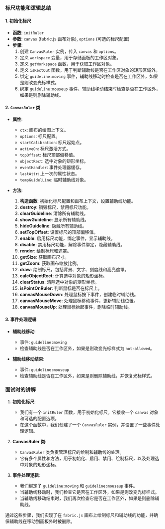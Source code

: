 ### 标尺功能和逻辑总结

#### 1. 初始化标尺
- **函数**: `initRuler`
- **参数**: `canvas` (fabric.js 画布对象), `options` (可选的标尺配置)
- **步骤**:
  1. 创建 `CanvasRuler` 实例，传入 `canvas` 和 `options`。
  2. 定义 `workspace` 变量，用于存储画板的工作区对象。
  3. 定义 `getWorkspace` 函数，用于获取工作区对象。
  4. 定义 `isRectOut` 函数，用于判断辅助线是否在工作区对象的矩形区域外。
  5. 绑定 `guideline:moving` 事件，辅助线移动时检查是否在工作区外，如果是则改变光标样式。
  6. 绑定 `guideline:mouseup` 事件，辅助线移动结束时检查是否在工作区外，如果是则删除辅助线。

#### 2. `CanvasRuler` 类
- **属性**:
  - `ctx`: 画布的绘图上下文。
  - `options`: 标尺配置。
  - `startCalibration`: 标尺起始点。
  - `activeOn`: 标尺激活方式。
  - `topOffset`: 标尺顶部偏移值。
  - `objectRect`: 选中对象的矩形坐标。
  - `eventHandler`: 事件处理器缓存。
  - `lastAttr`: 上一次的属性状态。
  - `tempGuidelLine`: 临时辅助线对象。

- **方法**:
  1. **构造函数**: 初始化标尺配置和画布上下文，设置辅助线功能。
  2. **destroy**: 销毁标尺，禁用标尺功能。
  3. **clearGuideline**: 清除所有辅助线。
  4. **showGuideline**: 显示所有辅助线。
  5. **hideGuideline**: 隐藏所有辅助线。
  6. **setTopOffset**: 设置标尺的顶部偏移值。
  7. **enable**: 启用标尺功能，绑定事件，显示辅助线。
  8. **disable**: 禁用标尺功能，解除事件绑定，隐藏辅助线。
  9. **render**: 绘制标尺和遮罩。
  10. **getSize**: 获取画布尺寸。
  11. **getZoom**: 获取画布缩放比例。
  12. **draw**: 绘制标尺，包括背景、文字、刻度线和高亮遮罩。
  13. **calcObjectRect**: 计算选中对象的矩形坐标。
  14. **clearStatus**: 清除选中对象的矩形坐标。
  15. **isPointOnRuler**: 判断鼠标是否在标尺上。
  16. **canvasMouseDown**: 处理鼠标按下事件，创建临时辅助线。
  17. **canvasMouseMove**: 处理鼠标移动事件，更新辅助线位置。
  18. **canvasMouseUp**: 处理鼠标抬起事件，删除临时辅助线。

#### 3. 事件处理逻辑
- **辅助线移动**:
  - 事件: `guideline:moving`
  - 检查辅助线是否在工作区外，如果是则改变光标样式为 `not-allowed`。

- **辅助线移动结束**:
  - 事件: `guideline:mouseup`
  - 检查辅助线是否在工作区外，如果是则删除辅助线，并恢复光标样式。

### 面试时的讲解
1. **初始化标尺**:
   - 我们有一个 `initRuler` 函数，用于初始化标尺。它接收一个 `canvas` 对象和可选的配置选项。
   - 在这个函数中，我们创建了一个 `CanvasRuler` 实例，并设置了一些事件处理逻辑。

2. **CanvasRuler 类**:
   - `CanvasRuler` 类负责管理标尺的绘制和辅助线的处理。
   - 它有多个属性和方法，用于初始化、启用、禁用、绘制标尺，以及处理选中对象的矩形坐标。

3. **事件处理逻辑**:
   - 我们绑定了 `guideline:moving` 和 `guideline:mouseup` 事件。
   - 当辅助线移动时，我们检查它是否在工作区外，如果是则改变光标样式。
   - 当辅助线移动结束时，我们再次检查它是否在工作区外，如果是则删除辅助线。

通过这些步骤，我们实现了在 `fabric.js` 画布上绘制标尺和辅助线的功能，并确保辅助线在移动到画板外时被删除。
